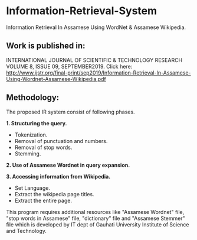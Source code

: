 # Information-Retrieval-System
Information Retrieval In Assamese Using WordNet &amp; Assamese Wikipedia.

## Work is published in:
INTERNATIONAL JOURNAL OF SCIENTIFIC & TECHNOLOGY RESEARCH VOLUME 8, ISSUE 09, SEPTEMBER2019.
Click here: http://www.ijstr.org/final-print/sep2019/Information-Retrieval-In-Assamese-Using-Wordnet-Assamese-Wikipedia.pdf

## Methodology:

The proposed IR system consist of following phases.

**1. Structuring the query.**
- Tokenization.
- Removal of punctuation and numbers.
- Removal of stop words.
- Stemming.
		
**2. Use of Assamese Wordnet in query expansion.**

**3. Accessing information from Wikipedia.**
- Set Language.
- Extract the wikipedia page titles.
- Extract the entire page.
  
This program requires additional resources like "Assamese Wordnet" file, "stop words in Assamese" file, "dictionary" file and "Assamese Stemmer" file which is developed by IT dept of Gauhati University Institute of Science and Technology.
